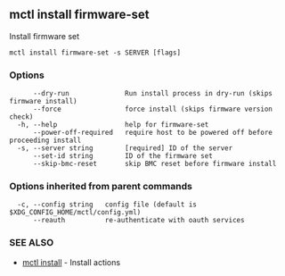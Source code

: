 [Auto generated by spf13/cobra]: <>

## mctl install firmware-set

Install firmware set

```
mctl install firmware-set -s SERVER [flags]
```

### Options

```
      --dry-run              Run install process in dry-run (skips firmware install)
      --force                force install (skips firmware version check)
  -h, --help                 help for firmware-set
      --power-off-required   require host to be powered off before proceeding install
  -s, --server string        [required] ID of the server
      --set-id string        ID of the firmware set
      --skip-bmc-reset       skip BMC reset before firmware install
```

### Options inherited from parent commands

```
  -c, --config string   config file (default is $XDG_CONFIG_HOME/mctl/config.yml)
      --reauth          re-authenticate with oauth services
```

### SEE ALSO

* [mctl install](mctl_install.md)	 - Install actions


